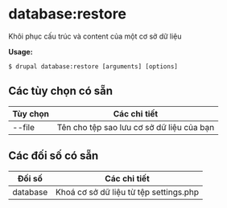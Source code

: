 # database:restore
Khôi phục cấu trúc và content của một cơ sở dữ liệu

**Usage:**
```
$ drupal database:restore [arguments] [options]
```

## Các tùy chọn có sẵn
Tùy chọn | Các chi tiết
-------|-------------
--file | Tên cho tệp sao lưu cơ sở dữ liệu của bạn

## Các đối số có sẵn
Đối số | Các chi tiết
---------|-------------
database | Khoá cơ sở dữ liệu từ tệp settings.php
